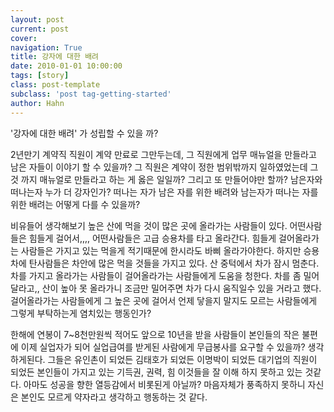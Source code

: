 ```yaml
---
layout: post
current: post
cover:  
navigation: True
title: 강자에 대한 배려
date: 2010-01-01 10:00:00
tags: [story]
class: post-template
subclass: 'post tag-getting-started'
author: Hahn
---
```


'강자에 대한 배려' 가 성립할 수 있을 까?

2년만기 계약직 직원이 계약 만료로 그만두는데, 그 직원에게 업무 매뉴얼을 만들라고 남은 자들이 이야기 할 수 있을까? 그 직원은 계약이 정한 범위밖까지 일하였었는데 그것 까지 매뉴얼로 만들라고 하는 게 옳은 일일까? 그리고 또 만들어야만 할까? 남은자와 떠나는자 누가 더 강자인가? 떠나는 자가 남은 자를 위한 배려와 남는자가 떠나는 자를 위한 배려는 어떻게 다를 수 있을까?

비유들어 생각해보기
높은 산에 먹을 것이 많은 곳에 올라가는 사람들이 있다. 
어떤사람들은 힘들게 걸어서,,,, 어떤사람들은 고급 승용차를 타고 올라간다. 힘들게 걸어올라가는 사람들은 가지고 있는 먹을게 적기때문에 한시라도 바삐 올라가야한다. 하지만 승용차에 탄사람들은 차안에 많은 먹을 것들을 가지고 있다. 산 중턱에서 차가 잠시 멈춘다. 차를 가지고 올라가는 사람들이 걸어올라가는 사람들에게 도움을 청한다. 차를 좀 밀어달라고,, 산이 높아 못 올라가니 조금만 밀어주면 차가 다시 움직일수 있을 거라고 했다. 
걸어올라가는 사람들에게 그 높은 곳에 걸어서 언제 닿을지 말지도 모르는 사람들에게 그렇게 부탁하는게 염치있는 행동인가?

한해에 연봉이 7~8천만원씩 적어도 앞으로 10년을 받을 사람들이 본인들의 작은 불편에 이제 실업자가 되어 실업급여를 받게된 사람에게 무급봉사를 요구할 수 있을까? 생각하게된다. 
그들은 유인촌이 되었든 김태호가 되었든 이명박이 되었든 대기업의 직원이 되었든
본인들이 가지고 있는 기득권, 권력, 힘 이것들을 잘 이해 하지 못하고 있는 것같다.
아마도 성공을 향한 열등감에서 비롯된게 아닐까? 마음자체가 풍족하지 못하니 자신은 본인도 모르게 약자라고 생각하고 행동하는 것 같다.  
